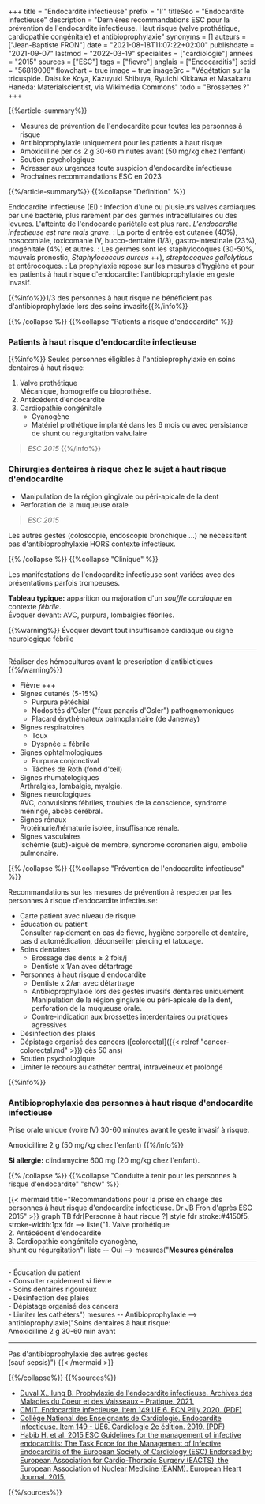 +++
title = "Endocardite infectieuse"
prefix = "l'"
titleSeo = "Endocardite infectieuse"
description = "Dernières recommandations ESC pour la prévention de l'endocardite infectieuse. Haut risque (valve prothétique, cardiopathie congénitale) et antibioprophylaxie"
synonyms = []
auteurs = ["Jean-Baptiste FRON"]
date = "2021-08-18T11:07:22+02:00"
publishdate = "2021-09-07"
lastmod = "2022-03-19"
specialites = ["cardiologie"]
annees = "2015"
sources = ["ESC"]
tags = ["fievre"]
anglais = ["Endocarditis"]
sctid = "56819008"
flowchart = true
image = true
imageSrc = "Végétation sur la tricuspide. Daisuke Koya, Kazuyuki Shibuya, Ryuichi Kikkawa et Masakazu Haneda: Materialscientist, via Wikimedia Commons"
todo = "Brossettes ?"
+++

{{%article-summary%}}

- Mesures de prévention de l'endocardite pour toutes les personnes à risque
- Antibioprophylaxie uniquement pour les patients à haut risque
- Amoxicilline per os 2 g 30-60 minutes avant (50 mg/kg chez l'enfant)
- Soutien psychologique
- Adresser aux urgences toute suspicion d'endocardite infectieuse
- Prochaines recommandations ESC en 2023

{{%/article-summary%}}
{{%collapse "Définition" %}}

Endocardite infectieuse (EI)
: Infection d'une ou plusieurs valves cardiaques par une bactérie, plus rarement par des germes intracellulaires ou des levures. L'atteinte de l'endocarde pariétale est plus rare. *L'endocardite infectieuse est rare mais grave*.
: La porte d'entrée est cutanée (40%), nosocomiale, toxicomanie IV, bucco-dentaire (1/3), gastro-intestinale (23%), urogénitale (4%) et autres.
: Les germes sont les staphylocoques (30-50%, mauvais pronostic, *Staphylococcus aureus* ++), *streptocoques gallolyticus* et entérocoques.
: La prophylaxie repose sur les mesures d'hygiène et pour les patients à haut risque d'endocardite: l'antibioprophylaxie en geste invasif.

{{%info%}}1/3 des personnes à haut risque ne bénéficient pas d'antibioprophylaxie lors des soins invasifs{{%/info%}}

{{% /collapse %}}
{{%collapse "Patients à risque d'endocardite" %}}

### Patients à haut risque d'endocardite infectieuse

{{%info%}}
Seules personnes éligibles à l'antibioprophylaxie en soins dentaires à haut risque:

1. Valve prothétique  
  Mécanique, homogreffe ou bioprothèse.
1. Antécédent d'endocardite
1. Cardiopathie congénitale
    - Cyanogène
    - Matériel prothétique implanté dans les 6 mois ou avec persistance de shunt ou régurgitation valvulaire

> *ESC 2015*
{{%/info%}}

### Chirurgies dentaires à risque chez le sujet à haut risque d'endocardite

- Manipulation de la région gingivale ou péri-apicale de la dent
- Perforation de la muqueuse orale

> *ESC 2015*

Les autres gestes (coloscopie, endoscopie bronchique ...) ne nécessitent pas d'antibioprophylaxie HORS contexte infectieux.

{{% /collapse %}}
{{%collapse "Clinique" %}}

Les manifestations de l'endocardite infectieuse sont variées avec des présentations parfois trompeuses.

**Tableau typique:** apparition ou majoration d'un *souffle cardiaque* en contexte *fébrile*.  
Évoquer devant: AVC, purpura, lombalgies fébriles.

{{%warning%}}
Évoquer devant tout insuffisance cardiaque ou signe neurologique fébrile

---

Réaliser des hémocultures avant la prescription d'antibiotiques
{{%/warning%}}

- Fièvre +++
- Signes cutanés (5-15%)
  - Purpura pétéchial
  - Nodosités d'Osler ("faux panaris d'Osler") pathognomoniques
  - Placard érythémateux palmoplantaire (de Janeway)
- Signes respiratoires
  - Toux
  - Dyspnée ± fébrile
- Signes ophtalmologiques
  - Purpura conjonctival
  - Tâches de Roth (fond d'œil)
- Signes rhumatologiques  
  Arthralgies, lombalgie, myalgie.
- Signes neurologiques  
  AVC, convulsions fébriles, troubles de la conscience, syndrome méningé, abcès cérébral.
- Signes rénaux  
  Protéinurie/hématurie isolée, insuffisance rénale.
- Signes vasculaires  
  Ischémie (sub)-aiguë de membre, syndrome coronarien aigu, embolie pulmonaire.

{{% /collapse %}}
{{%collapse "Prévention de l'endocardite infectieuse" %}}

Recommandations sur les mesures de prévention à respecter par les personnes à risque d'endocardite infectieuse:

- Carte patient avec niveau de risque
- Éducation du patient  
  Consulter rapidement en cas de fièvre, hygiène corporelle et dentaire, pas d'automédication, déconseiller piercing et tatouage.
- Soins dentaires
  - Brossage des dents ≥ 2 fois/j
  - Dentiste x 1/an avec détartrage
- Personnes à haut risque d'endocardite
  - Dentiste x 2/an avec détartrage
  - Antibioprophylaxie lors des gestes invasifs dentaires uniquement  
  Manipulation de la région gingivale ou péri-apicale de la dent, perforation de la muqueuse orale.
  - Contre-indication aux brossettes interdentaires ou pratiques agressives
- Désinfection des plaies
- Dépistage organisé des cancers ([colorectal]({{< relref "cancer-colorectal.md" >}}) dès 50 ans)
- Soutien psychologique
- Limiter le recours au cathéter central, intraveineux et prolongé

{{%info%}}

### Antibioprophylaxie des personnes à haut risque d'endocardite infectieuse

Prise orale unique (voire IV) 30-60 minutes avant le geste invasif à risque.

Amoxicilline 2 g (50 mg/kg chez l'enfant)
{{%/info%}}

**Si allergie:** clindamycine 600 mg (20 mg/kg chez l'enfant).

{{% /collapse %}}
{{%collapse "Conduite à tenir pour les personnes à risque d'endocardite" "show" %}}

{{< mermaid title="Recommandations pour la prise en charge des personnes à haut risque d'endocardite infectieuse. Dr JB Fron d'après ESC 2015" >}}
graph TB
  fdr[Personne à haut risque ?]
  style fdr stroke:#4150f5, stroke-width:1px
  fdr --> liste("1. Valve prothétique<br>2. Antécédent d'endocardite<br>3. Cardiopathie congénitale cyanogène,<br>shunt ou régurgitation")
    liste -- Oui --> mesures("<b>Mesures générales</b><hr>- Éducation du patient<br>- Consulter rapidement si fièvre<br>- Soins dentaires rigoureux<br>- Désinfection des plaies<br>- Dépistage organisé des cancers<br>- Limiter les cathéters")
      mesures -- Antibioprophylaxie --> antibioprophylaxie("Soins dentaires à haut risque:<br>Amoxicilline 2 g 30-60 min avant<hr>Pas d'antibioprophylaxie des autres gestes<br>(sauf sepsis)")
{{< /mermaid >}}

{{%/collapse%}}
{{%sources%}}

- [Duval X., Iung B. Prophylaxie de l'endocardite infectieuse. Archives des Maladies du Coeur et des Vaisseaux - Pratique. 2021.](https://doi.org/10.1016/j.amcp.2021.03.003)
- [CMIT. Endocardite infectieuse. Item 149 UE 6. ECN.Pilly 2020. (PDF)](https://www.infectiologie.com/UserFiles/File/formation/ecn-pilly-2020/ecn-2020-ue6-149-nb.pdf)
- [Collège National des Enseignants de Cardiologie. Endocardite infectieuse. Item 149 - UE6. Cardiologie 2e édition. 2019. (PDF)](https://sfcardio.fr/sites/default/files/2019-11/2015-2e_Ref_Cardio_ch11_endocardite.pdf)
- [Habib H. et al. 2015 ESC Guidelines for the management of infective endocarditis: The Task Force for the Management of Infective Endocarditis of the European Society of Cardiology (ESC) Endorsed by: European Association for Cardio-Thoracic Surgery (EACTS), the European Association of Nuclear Medicine (EANM). European Heart Journal. 2015.](https://doi.org/10.1093/eurheartj/ehv319)

{{%/sources%}}
